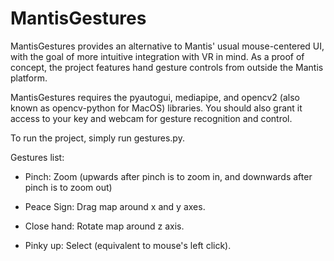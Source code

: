 # MantisGestures
MantisGestures provides an alternative to Mantis' usual mouse-centered UI, with the goal of more intuitive
integration with VR in mind. As a proof of concept, the project features hand gesture controls
from outside the Mantis platform. 

MantisGestures requires the pyautogui, mediapipe, and opencv2 (also known as opencv-python for MacOS) libraries. You should also grant it access to your key and webcam for gesture recognition and control.

To run the project, simply run gestures.py.

Gestures list:

- Pinch: Zoom (upwards after pinch is to zoom in, and downwards after pinch is to zoom out)

- Peace Sign: Drag map around x and y axes.

- Close hand: Rotate map around z axis.

- Pinky up: Select (equivalent to mouse's left click).
